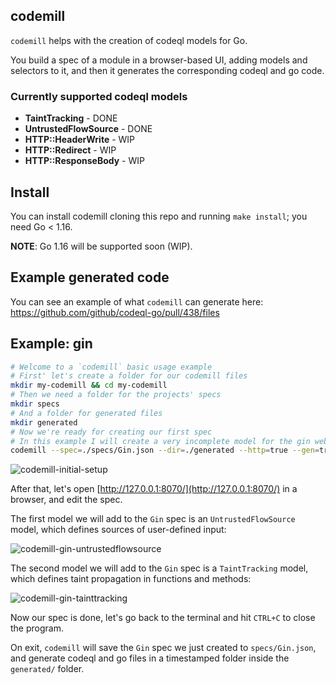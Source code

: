 ## codemill

`codemill` helps with the creation of codeql models for Go.

You build a spec of a module in a browser-based UI, adding models and selectors to it, and then it generates the corresponding codeql and go code.


### Currently supported codeql models

- **TaintTracking** - DONE
- **UntrustedFlowSource** - DONE
- **HTTP::HeaderWrite** - WIP
- **HTTP::Redirect** - WIP
- **HTTP::ResponseBody** - WIP

## Install

You can install codemill cloning this repo and running `make install`; you need Go < 1.16.

**NOTE**: Go 1.16 will be supported soon (WIP).

## Example generated code

You can see an example of what `codemill` can generate here: https://github.com/github/codeql-go/pull/438/files

## Example: gin

```bash
# Welcome to a `codemill` basic usage example
# First' let's create a folder for our codemill files
mkdir my-codemill && cd my-codemill
# Then we need a folder for the projects' specs
mkdir specs
# And a folder for generated files
mkdir generated
# Now we're ready for creating our first spec
# In this example I will create a very incomplete model for the gin web framework
codemill --spec=./specs/Gin.json --dir=./generated --http=true --gen=true
```

![codemill-initial-setup](https://user-images.githubusercontent.com/15271561/109022902-f326b580-76c4-11eb-856c-4969ea5f80d3.gif)

After that, let's open [http://127.0.0.1:8070/](http://127.0.0.1:8070/) in a browser, and edit the spec.

The first model we will add to the `Gin` spec is an `UntrustedFlowSource` model, which defines sources of user-defined input:

![codemill-gin-untrustedflowsource](https://user-images.githubusercontent.com/15271561/109023418-70eac100-76c5-11eb-82e3-826fbf0be089.gif)

The second model we will add to the `Gin` spec is a `TaintTracking` model, which defines taint propagation in functions and methods:

![codemill-gin-tainttracking](https://user-images.githubusercontent.com/15271561/109023904-db9bfc80-76c5-11eb-9449-f264bc3b8886.gif)

Now our spec is done, let's go back to the terminal and hit `CTRL+C` to close the program.

On exit, `codemill` will save the `Gin` spec we just created to `specs/Gin.json`, and generate codeql and go files in a timestamped folder inside the `generated/` folder.
